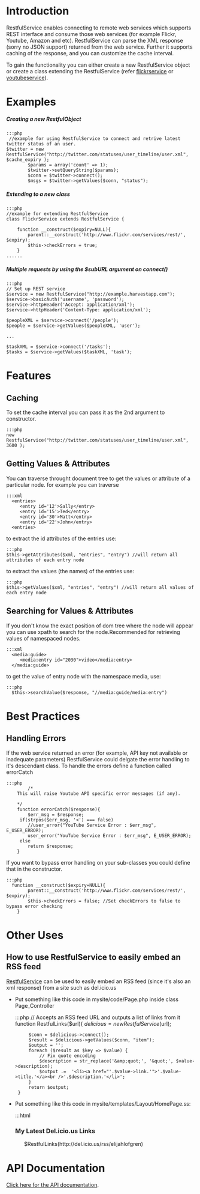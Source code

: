 # Introduction

RestfulService enables connecting to remote web services which supports REST interface and consume those web services (for example Flickr, Youtube, Amazon and etc). RestfulService can parse the XML response (sorry no JSON support) returned from the web service. Further it supports caching of the response, and you can customize the cache interval. 

To gain the functionality you can either create a new RestfulService object or create a class extending the RestfulService (refer [flickrservice](flickrservice) or [youtubeservice](youtubeservice)).



# Examples

##### Creating a new RestfulObject

	:::php
	 //example for using RestfulService to connect and retrive latest twitter status of an user.
	$twitter = new RestfulService("http://twitter.com/statuses/user_timeline/user.xml", $cache_expiry );
			$params = array('count' => 1);
			$twitter->setQueryString($params);
			$conn = $twitter->connect();
			$msgs = $twitter->getValues($conn, "status");


##### Extending to a new class

	:::php
	//example for extending RestfulService
	class FlickrService extends RestfulService {
		
		function __construct($expiry=NULL){
			parent::__construct('http://www.flickr.com/services/rest/', $expiry);
			$this->checkErrors = true;
		}
	......


##### Multiple requests by using the $subURL argument on connect()

	:::php
	// Set up REST service
	$service = new RestfulService("http://example.harvestapp.com");
	$service->basicAuth('username', 'password');
	$service->httpHeader('Accept: application/xml');
	$service->httpHeader('Content-Type: application/xml');
	
	$peopleXML = $service->connect('/people');
	$people = $service->getValues($peopleXML, 'user');
	
	...
	
	$taskXML = $service->connect('/tasks');
	$tasks = $service->getValues($taskXML, 'task');



# Features

## Caching 

To set the cache interval you can pass it as the 2nd argument to constructor.

	:::php
	new RestfulService("http://twitter.com/statuses/user_timeline/user.xml", 3600 );


## Getting Values & Attributes

You can traverse throught document tree to get the values or attribute of a particular node.
for example you can traverse 

	:::xml
	  <entries>
	     <entry id='12'>Sally</entry>
	     <entry id='15'>Ted</entry>
	     <entry id='30'>Matt</entry>
	     <entry id='22'>John</entry>
	  <entries>

to extract the id attributes of the entries use:

	:::php
	$this->getAttributes($xml, "entries", "entry") //will return all attributes of each entry node


to extract the values (the names) of the entries use: 

	:::php
	$this->getValues($xml, "entries", "entry") //will return all values of each entry node


## Searching for Values & Attributes

If you don't know the exact position of dom tree where the node will appear you can use xpath to search for the node.Recommended for retrieving values of namespaced nodes.

	:::xml
	  <media:guide>
	     <media:entry id="2030">video</media:entry>
	  </media:guide>

to get the value of entry node with the namespace media, use:

	:::php
	  $this->searchValue($response, "//media:guide/media:entry")



# Best Practices


## Handling Errors

If the web service returned an error (for example, API key not available or inadequate parameters) RestfulService could delgate the error handling to it's descendant class. To handle the errors define a function called errorCatch

	:::php
	        /*
		This will raise Youtube API specific error messages (if any).
	
		*/
		function errorCatch($response){
			$err_msg = $response;
		 if(strpos($err_msg, '<') === false)
			//user_error("YouTube Service Error : $err_msg", E_USER_ERROR);
		 	user_error("YouTube Service Error : $err_msg", E_USER_ERROR);
		 else
		 	return $response;
		}



If you want to bypass error handling on your sub-classes you could define that in the constructor.

	:::php
	  function __construct($expiry=NULL){
			parent::__construct('http://www.flickr.com/services/rest/', $expiry);
			$this->checkErrors = false; //Set checkErrors to false to bypass error checking
		}


# Other Uses

## How to use RestfulService to easily embed an RSS feed
[RestfulService](RestfulService) can be used to easily embed an RSS feed (since it's also an xml response) from a site such as del.icio.us

*  Put something like this code in mysite/code/Page.php inside class Page_Controller

	:::php
		// Accepts an RSS feed URL and outputs a list of links from it
		function RestfulLinks($url){
			$delicious = new RestfulService($url);
			
			$conn = $delicious->connect();
			$result = $delicious->getValues($conn, "item");
			$output = '';
			foreach ($result as $key => $value) {
				// Fix quote encoding
				$description = str_replace('&amp;quot;', '&quot;', $value->description);
				$output .=  '<li><a href="'.$value->link.'">'.$value->title.'</a><br />'.$description.'</li>';
			}
			return $output;
		}


*  Put something like this code in mysite/templates/Layout/HomePage.ss:

	:::html
	<h3>My Latest Del.icio.us Links</h3>
	<ul>
		$RestfulLinks(http://del.icio.us/rss/elijahlofgren) 
	</ul>


# API Documentation

[Click here for the API documentation](http://api.silverstripe.org/trunk/sapphire/core/RestfulService.html).
